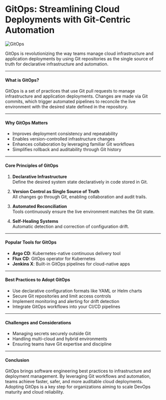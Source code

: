 # GitOps: Streamlining Cloud Deployments with Git-Centric Automation

![GitOps](https://shalb.com/wp-content/uploads/2023/09/GitOps-principles.jpeg)

GitOps is revolutionizing the way teams manage cloud infrastructure and application deployments by using Git repositories as the single source of truth for declarative infrastructure and automation.

---

#### What is GitOps?

GitOps is a set of practices that use Git pull requests to manage infrastructure and application deployments. Changes are made via Git commits, which trigger automated pipelines to reconcile the live environment with the desired state defined in the repository.

---

#### Why GitOps Matters

- Improves deployment consistency and repeatability  
- Enables version-controlled infrastructure changes  
- Enhances collaboration by leveraging familiar Git workflows  
- Simplifies rollback and auditability through Git history  

---

#### Core Principles of GitOps

1. **Declarative Infrastructure**  
   Define the desired system state declaratively in code stored in Git.

2. **Version Control as Single Source of Truth**  
   All changes go through Git, enabling collaboration and audit trails.

3. **Automated Reconciliation**  
   Tools continuously ensure the live environment matches the Git state.

4. **Self-Healing Systems**  
   Automatic detection and correction of configuration drift.

---

#### Popular Tools for GitOps

- **Argo CD**: Kubernetes-native continuous delivery tool  
- **Flux CD**: GitOps operator for Kubernetes  
- **Jenkins X**: Built-in GitOps pipelines for cloud-native apps  

---

#### Best Practices to Adopt GitOps

- Use declarative configuration formats like YAML or Helm charts  
- Secure Git repositories and limit access controls  
- Implement monitoring and alerting for drift detection  
- Integrate GitOps workflows into your CI/CD pipelines  

---

#### Challenges and Considerations

- Managing secrets securely outside Git  
- Handling multi-cloud and hybrid environments  
- Ensuring teams have Git expertise and discipline  

---

#### Conclusion

GitOps brings software engineering best practices to infrastructure and deployment management. By leveraging Git workflows and automation, teams achieve faster, safer, and more auditable cloud deployments. Adopting GitOps is a key step for organizations aiming to scale DevOps maturity and cloud reliability.
